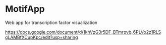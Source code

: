 # MotifApp
Web app for transcription factor visualization

https://docs.google.com/document/d/1khVzG3r5DF_BTmrpvb_6PLVo2z1RLSgLAMBfXCupKpc/edit?usp=sharing

